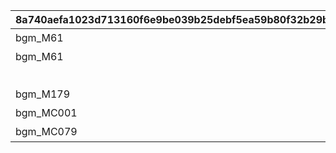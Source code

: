 |8a740aefa1023d713160f6e9be039b25debf5ea59b80f32b29b592b6de3a63db|d1ed1aae7f6c8643298880afc0432bd5dc77c5d73633f441a0cd34f392135a49|66084475ab622dc682d85b8494f336ab0f987ec2d16bb2e0913e91cbd2886e12|5942f2cf57e508898cacdf90c383057d9720cbe18d07efffa56ef7fc41d7314a|1fc24deac379bcd515223401f23c8817313a4d71565107ed94de85f407b712cc|ea53f91e88b0473760159ba838cd8580e70c7de02a1af5e86bf029bf1947bb98|5487600a51920c40161f52b6824b522defc3b960534b14b59fea587ede2a0c52|cd51f209354090963fafeaea5e663a82d464aa691722bfb1d3702e1704477f67|37b988bf0a3b59dc99b21bda0d601d7ce0f0f7cd79fa5c9940e54fd466fb5b8e|0bf4b00e36a4ca4c9d32c714f9c62a8590e375249bc0a723797ad1c96eb0d682|
| --- | --- | --- | --- | --- | --- | --- | --- | --- | --- |
|bgm_M61|11017|0|1|11001|1|0|101|アストライア大陸|bgm_M61_00|
|bgm_M61|4004|0|1|4001|2|0|0|ダンジョンマップ|bgm_M61|
||7008|0|1|7001|3|0|0|イベントマップ||
|bgm_M179|11062|0|2|11018|4|0|102|エルピス島|bgm_M179_00|
|bgm_MC001|11066|1|3|11063|5|322|103|ジオ・\nテオゴニア|bgm_MC001|
|bgm_MC079|11072|1|4|11067|6|324|104|ジオ・\nゲヘナ|bgm_MC079|